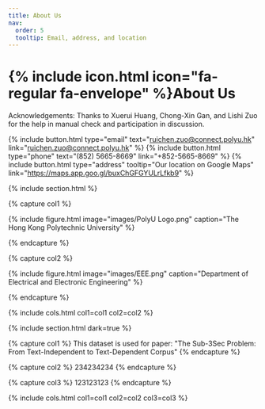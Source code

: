 ```yaml
---
title: About Us
nav:
  order: 5
  tooltip: Email, address, and location
---
```


# {% include icon.html icon="fa-regular fa-envelope" %}About Us

Acknowledgements: Thanks to Xuerui Huang, Chong-Xin Gan, and Lishi Zuo for the help in manual check and participation in discussion.

{%
  include button.html
  type="email"
  text="ruichen.zuo@connect.polyu.hk"
  link="ruichen.zuo@connect.polyu.hk"
%}
{%
  include button.html
  type="phone"
  text="(852) 5665-8669"
  link="+852-5665-8669"
%}
{%
  include button.html
  type="address"
  tooltip="Our location on Google Maps"
  link="https://maps.app.goo.gl/buxChGFGYULrLfkb9"
%}

{% include section.html %}

{% capture col1 %}

{%
  include figure.html
  image="images/PolyU Logo.png"
  caption="The Hong Kong Polytechnic University"
%}

{% endcapture %}

{% capture col2 %}

{%
  include figure.html
  image="images/EEE.png"
  caption="Department of Electrical and Electronic Engineering"
%}

{% endcapture %}

{% include cols.html col1=col1 col2=col2 %}

{% include section.html dark=true %}

{% capture col1 %}
This dataset is used for paper: "The Sub-3Sec Problem: From Text-Independent to Text-Dependent Corpus"
{% endcapture %}

{% capture col2 %}
234234234
{% endcapture %}

{% capture col3 %}
123123123
{% endcapture %}

{% include cols.html col1=col1 col2=col2 col3=col3 %}
